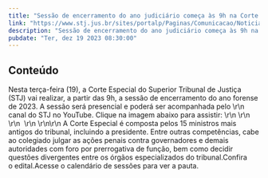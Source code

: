 ```yaml
---
title: "Sessão de encerramento do ano judiciário começa às 9h na Corte Especial, com transmissão ao vivo"
link: "https://www.stj.jus.br/sites/portalp/Paginas/Comunicacao/Noticias/2023/18122023-Sessao-de-encerramento-do-ano-judiciario-comeca-as-9h-na-Corte-Especial--com-transmissao-ao-vivo.aspx"
description: "Sessão de encerramento do ano judiciário começa às 9h na Corte Especial, com transmissão ao vivo"
pubdate: "Ter, dez 19 2023 08:30:00"
---
```


## Conteúdo

Nesta terça-feira (19), a Corte Especial do Superior Tribunal de Justiça (STJ) vai realizar, a partir das 9h, a sessão de encerramento do ano forense de 2023. A sessão será presencial e poderá ser acompanhada pelo \r\n   canal do STJ no YouTube. Clique na imagem abaixo para assistir: \r\n   \r\n   \r\n     \r\n   \r\n\r\n   A Corte Especial é composta pelos 15 ministros mais antigos do tribunal, incluindo a presidente. Entre outras competências, cabe ao colegiado julgar as ações penais contra governadores e demais autoridades com foro por prerrogativa de função, bem como decidir questões divergentes entre os órgãos especializados do tribunal.Confira o edital.Acesse o calendário de sessões para ver a pauta.
